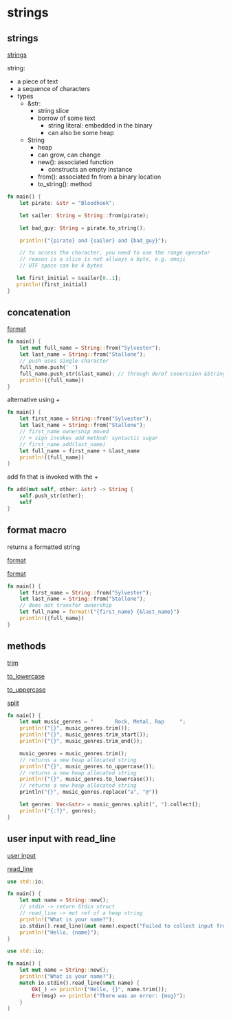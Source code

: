 # strings

## strings

[strings](https://doc.rust-lang.org/book/ch08-02-strings.html#what-is-a-string)

string:
- a piece of text
- a sequence of characters
- types
    - &str: 
        - string slice
        - borrow of some text
            - string literal: embedded in the binary
            - can also be some heap
    - String
        - heap
        - can grow, can change
        - new(): associated function
            - constructs an empty instance
        - from(): associated fn from a binary location
        - to_string(): method

```rust
fn main() {
    let pirate: &str = "Bloodhook";

    let sailer: String = String::from(pirate);

    let bad_guy: String = pirate.to_string();

    println!("{pirate} and {sailer} and {bad_guy}");

    // to access the character, you need to use the range operator
    // reason is a slice is not allways a byte, e.g. emoji
    // UTF space can be 4 bytes

   let first_initial = &sailer[0..1];
   println!(first_initial)
}
```

## concatenation

[format](https://doc.rust-lang.org/book/ch08-02-strings.html#concatenation-with-the--operator-or-the-format-macro)

```rust
fn main() {
    let mut full_name = String::from("Sylvester");
    let last_name = String::from("Stallone");
    // push uses single character
    full_name.push(' ')
    full_name.push_str(&last_name); // through deref cooercsion &String -> &str
    println!({full_name})
}
```

alternative using +

```rust
fn main() {
    let first_name = String::from("Sylvester");
    let last_name = String::from("Stallone");
    // first_name ownership moved
    // + sign invokes add method: syntactic sugar
    // first_name.add(last_name)
    let full_name = first_name + &last_name
    println!({full_name})
}
```

add fn that is invoked with the +

```rust
fn add(mut self, other: &str) -> String {
    self.push_str(other);
    self
}
```

## format macro

returns a formatted string

[format](https://doc.rust-lang.org/book/ch08-02-strings.html#concatenation-with-the--operator-or-the-format-macro)

[format](https://doc.rust-lang.org/std/macro.format.html)

```rust
fn main() {
    let first_name = String::from("Sylvester");
    let last_name = String::from("Stallone");
    // does not transfer ownership
    let full_name = format!("{first_name} {&last_name}")
    println!({full_name})
}
```

## methods

[trim](https://doc.rust-lang.org/std/string/struct.String.html#method.trim)

[to_lowercase](https://doc.rust-lang.org/std/string/struct.String.html#method.to_lowercase)

[to_uppercase](https://doc.rust-lang.org/std/string/struct.String.html#method.to_uppercase)

[split](https://doc.rust-lang.org/std/string/struct.String.html#method.split)


```rust
fn main() {
    let mut music_genres = "       Rock, Metal, Rap     ";
    println!("{}", music_genres.trim());
    println!("{}", music_genres.trim_start());
    println!("{}", music_genres.trim_end());

    music_genres = music_genres.trim();
    // returns a new heap allocated string
    println!("{}", music_genres.to_uppercase());
    // returns a new heap allocated string
    println!("{}", music_genres.to_lowercase());
    // returns a new heap allocated string
    println("{}", music_genres.replace("a", "@"))

    let genres: Vec<&str> = music_genres.split(", ").collect();
    println!("{:?}", genres);
}
```

## user input with read_line

[user input](https://doc.rust-lang.org/book/ch02-00-guessing-game-tutorial.html#receiving-user-input)

[read_line](https://doc.rust-lang.org/std/io/struct.Stdin.html#method.read_line)

```rust
use std::io;

fn main() {
    let mut name = String::new();
    // stdin -> return Stdin struct
    // read_line -> mut ref of a heap string
    println!("What is your name?");
    io.stdin().read_line(&mut name).expect("Failed to collect input from the user");
    println!("Hello, {name}");   
}
```

```rust
use std::io;

fn main() {
    let mut name = String::new();
    println!("What is your name?");
    match io.stdin().read_line(&mut name) {
        Ok(_) => println!("Hello, {}", name.trim());
        Err(msg) => println!("There was an error: {msg}");
    }
}
```